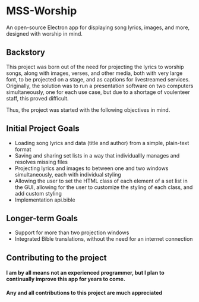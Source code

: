 # MSS-Worship
An open-source Electron app for displaying song lyrics, images, and more, designed with worship in mind.

## Backstory
This project was born out of the need for projecting the lyrics to worship songs, along with images, verses, and other media, both with very large font, to be projected on a stage, and as captions for livestreamed services. Originally, the solution was to run a presentation software on two computers simultaneously, one for each use case, but due to a shortage of voulenteer staff, this proved difficult. 

Thus, the project was started with the following objectives in mind.

## Initial Project Goals
- Loading song lyrics and data (title and author) from a simple, plain-text format
- Saving and sharing set lists in a way that individuallly manages and resolves missing files
- Projecting lyrics and images to between one and two windows simultaneously, each with individual styling
- Allowing the user to set the HTML class of each element of a set list in the GUI, allowing for
  the user to customize the styling of each class, and add custom styling
- Implementation api.bible

## Longer-term Goals
- Support for more than two projection windows
- Integrated Bible translations, without the need for an internet connection

## Contributing to the project
#### I am by all means not an experienced programmer, but I plan to continually improve this app for years to come.
#### Any and all contributions to this project are much appreciated 
